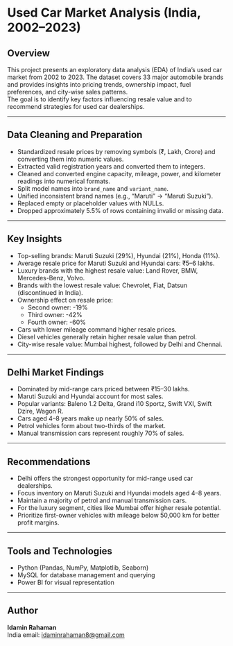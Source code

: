 # Used Car Market Analysis (India, 2002–2023)

## Overview
This project presents an exploratory data analysis (EDA) of India’s used car market from 2002 to 2023. The dataset covers 33 major automobile brands and provides insights into pricing trends, ownership impact, fuel preferences, and city-wise sales patterns.  
The goal is to identify key factors influencing resale value and to recommend strategies for used car dealerships.

---

## Data Cleaning and Preparation
- Standardized resale prices by removing symbols (₹, Lakh, Crore) and converting them into numeric values.  
- Extracted valid registration years and converted them to integers.  
- Cleaned and converted engine capacity, mileage, power, and kilometer readings into numerical formats.  
- Split model names into `brand_name` and `variant_name`.  
- Unified inconsistent brand names (e.g., “Maruti” → “Maruti Suzuki”).  
- Replaced empty or placeholder values with NULLs.  
- Dropped approximately 5.5% of rows containing invalid or missing data.  

---

## Key Insights
- Top-selling brands: Maruti Suzuki (29%), Hyundai (21%), Honda (11%).  
- Average resale price for Maruti Suzuki and Hyundai cars: ₹5–6 lakhs.  
- Luxury brands with the highest resale value: Land Rover, BMW, Mercedes-Benz, Volvo.  
- Brands with the lowest resale value: Chevrolet, Fiat, Datsun (discontinued in India).  
- Ownership effect on resale price:  
  - Second owner: -19%  
  - Third owner: -42%  
  - Fourth owner: -60%  
- Cars with lower mileage command higher resale prices.  
- Diesel vehicles generally retain higher resale value than petrol.  
- City-wise resale value: Mumbai highest, followed by Delhi and Chennai.  

---

## Delhi Market Findings
- Dominated by mid-range cars priced between ₹15–30 lakhs.  
- Maruti Suzuki and Hyundai account for most sales.  
- Popular variants: Baleno 1.2 Delta, Grand i10 Sportz, Swift VXI, Swift Dzire, Wagon R.  
- Cars aged 4–8 years make up nearly 50% of sales.  
- Petrol vehicles form about two-thirds of the market.  
- Manual transmission cars represent roughly 70% of sales.  

---

## Recommendations
- Delhi offers the strongest opportunity for mid-range used car dealerships.  
- Focus inventory on Maruti Suzuki and Hyundai models aged 4–8 years.  
- Maintain a majority of petrol and manual transmission cars.  
- For the luxury segment, cities like Mumbai offer higher resale potential.  
- Prioritize first-owner vehicles with mileage below 50,000 km for better profit margins.  

---

## Tools and Technologies
- Python (Pandas, NumPy, Matplotlib, Seaborn)  
- MySQL for database management and querying
- Power BI for visual representation

---

## Author
**Idamin Rahaman**  
India
email: idaminrahaman8@gmail.com
